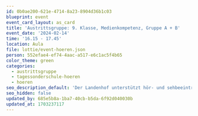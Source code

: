 ```yaml
---
id: 0b0ae200-621e-4714-8a23-8904d36b1c03
blueprint: event
event_card_layout: as_card
title: 'Austrittsgruppe: 9. Klasse, Medienkompetenz, Gruppe A + B'
event_date: '2024-02-14'
time: '16.15 - 17.45'
location: Aula
file: lottie/event-hoeren.json
person: 552efae4-ef74-4aac-a517-e6c1ac5f4b65
color_theme: green
categories:
  - austrittsgruppe
  - tagessonderschule-hoeren
  - hoeren
seo_description_default: 'Der Landenhof unterstützt hör- und sehbeeinträchtigte Kinder & Jugendliche in ihrem selbstbestimmten Leben durch Förderung ihrer Fähigkeiten & Entwicklung'
seo_hidden: false
updated_by: 685e5b8a-1ba7-40cb-b5da-6f92d040030b
updated_at: 1703237117
---
```

